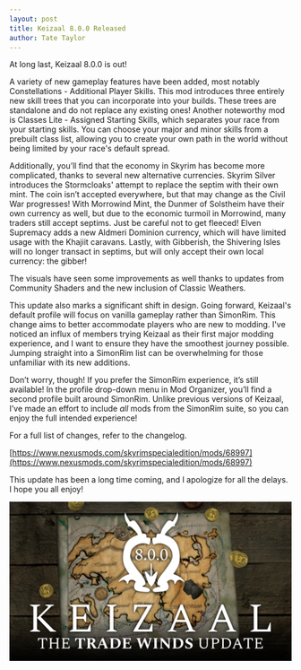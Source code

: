 ```yaml
---
layout: post
title: Keizaal 8.0.0 Released
author: Tate Taylor
---
```


At long last, Keizaal 8.0.0 is out!

A variety of new gameplay features have been added, most notably Constellations - Additional Player Skills. This mod introduces three entirely new skill trees that you can incorporate into your builds. These trees are standalone and do not replace any existing ones! Another noteworthy mod is Classes Lite - Assigned Starting Skills, which separates your race from your starting skills. You can choose your major and minor skills from a prebuilt class list, allowing you to create your own path in the world without being limited by your race's default spread.

Additionally, you’ll find that the economy in Skyrim has become more complicated, thanks to several new alternative currencies. Skyrim Silver introduces the Stormcloaks' attempt to replace the septim with their own mint. The coin isn’t accepted everywhere, but that may change as the Civil War progresses! With Morrowind Mint, the Dunmer of Solstheim have their own currency as well, but due to the economic turmoil in Morrowind, many traders still accept septims. Just be careful not to get fleeced! Elven Supremacy adds a new Aldmeri Dominion currency, which will have limited usage with the Khajiit caravans. Lastly, with Gibberish, the Shivering Isles will no longer transact in septims, but will only accept their own local currency: the gibber!

The visuals have seen some improvements as well thanks to updates from Community Shaders and the new inclusion of Classic Weathers.

This update also marks a significant shift in design. Going forward, Keizaal's default profile will focus on vanilla gameplay rather than SimonRim. This change aims to better accommodate players who are new to modding. I've noticed an influx of members trying Keizaal as their first major modding experience, and I want to ensure they have the smoothest journey possible. Jumping straight into a SimonRim list can be overwhelming for those unfamiliar with its new additions.

Don’t worry, though! If you prefer the SimonRim experience, it’s still available! In the profile drop-down menu in Mod Organizer, you’ll find a second profile built around SimonRim. Unlike previous versions of Keizaal, I’ve made an effort to include *all* mods from the SimonRim suite, so you can enjoy the full intended experience!

For a full list of changes, refer to the changelog.

[https://www.nexusmods.com/skyrimspecialedition/mods/68997](https://www.nexusmods.com/skyrimspecialedition/mods/68997)

This update has been a long time coming, and I apologize for all the delays. I hope you all enjoy!

![](https://github.com/Keizaal/Keizaal/blob/main/assets/images/releases/8.0.0.png?raw=true)
